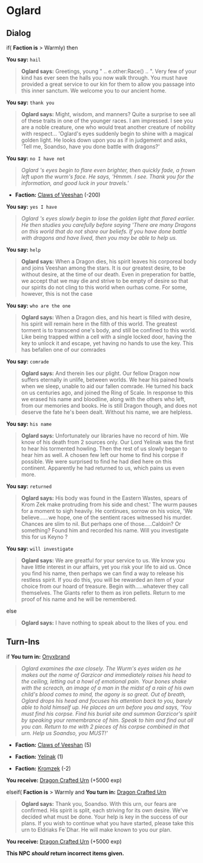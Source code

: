 # Oglard
## Dialog

if( **Faction is** > Warmly) then


**You say:** `hail`




>**Oglard says:** Greetings, young " .. e.other:Race() .. ". Very few of your kind has ever seen the halls you now walk through. You must have provided a great service to our kin for them to allow you passage into this inner sanctum. We welcome you to our ancient home.


**You say:** `thank you`




>**Oglard says:** Might, wisdom, and manners? Quite a surprise to see all of these traits in one of the younger races. I am impressed. I see you are a noble creature, one who would treat another creature of nobility with respect... 'Oglard's eyes suddenly begin to shine with a magical golden light. He looks down upon you as if in judgement and asks, 'Tell me, Soandso, have you done battle with dragons?'


**You say:** `no I have not`




>*Oglard 's eyes begin to flare even brighter, then quickly fade, a frown left upon the wurm's face. He says, 'Hmmm. I see. Thank you for the information, and good luck in your travels.'*



* __Faction:__ [Claws of Veeshan](/faction/430) (-200)


**You say:** `yes I have`




>*Oglard 's eyes slowly begin to lose the golden light that flared earlier. He then studies you carefully before saying 'There are many Dragons on this world that do not share our beliefs. If you have done battle with dragons and have lived, then you may be able to help us.*


**You say:** `help`




>**Oglard says:** When a Dragon dies, his spirit leaves his corporeal body and joins Veeshan among the stars. It is our greatest desire, to be without desire, at the time of our death. Even in preperation for battle, we accept that we may die and strive to be empty of desire so that our spirits do not cling to this world when ourhas come. For some, however, this is not the case


**You say:** `who are the one`




>**Oglard says:** When a Dragon dies, and his heart is filled with desire, his spirit will remain here in the filth of this world. The greatest torment is to transcend one's body, and still be confined to this world. Like being trapped within a cell with a single locked door, having the key to unlock it and escape, yet having no hands to use the key. This has befallen one of our comrades


**You say:** `comrade`




>**Oglard says:** And therein lies our plight. Our fellow Dragon now suffers eternally in unlife, between worlds. We hear his pained howls when we sleep, unable to aid our fallen comrade. He turned his back on us centuries ago, and joined the Ring of Scale. In response to this we erased his name and bloodline, along with the others who left, from our memories and books. He is still Dragon though, and does not deserve the fate he's been dealt. Without his name, we are helpless.


**You say:** `his name`




>**Oglard says:** Unfortunately our libraries have no record of him. We know of his death from 2 sources only. Our Lord Yelinak was the first to hear his tormented howling. Then the rest of us slowly began to hear him as well. A chosen few left our home to find his corpse if possible. We were surprised to find he had died here on this continent. Apparently he had returned to us, which pains us even more.


**You say:** `returned`




>**Oglard says:** His body was found in the Eastern Wastes, spears of Krom Zek make protruding from his side and chest.' The wurm pauses for a moment to sigh heavily. He continues, sorrow on his voice, 'We believe......we hope, one of the sentient races witnessed his murder. Chances are slim to nil. But perhaps one of those.....Caldoin? Or something? Found him and recorded his name. Will you investigate this for us Keyno ? 


**You say:** `will investigate`




>**Oglard says:** We are greatful for your service to us. We know you have little interest in our affairs, yet you risk your life to aid us. Once you find his name, then perhaps we can find a way to release his restless spirit. If you do this, you will be rewarded an item of your choice from our hoard of treasure. Begin with.....whatever they call themselves. The Giants refer to them as iron pellets. Return to me proof of his name and he will be remembered. 


else


>**Oglard says:** I have nothing to speak about to the likes of you.
end

## Turn-Ins





if **You turn in:** [Onyxbrand](/item/1837)


>*Oglard examines the axe closely. The Wurm's eyes widen as he makes out the name of Garzicor and immediately raises his head to the ceiling, letting out a howl of emotional pain. Your bones shake with the screach, an image of a man in the midst of a rain of his own child's blood comes to mind, the agony is so great. Out of breath, Oglard drops his head and focuses his attention back to you, barely able to hold himself up. He places an urn before you and says, 'You must find his corpse. Find his burial site and summon Garzicor's spirit by speaking your remembrance of him. Speak to him and find out all you can. Return to me with 2 pieces of his corpse combined in that urn. Help us Soandso, you MUST!'*


* __Faction:__ [Claws of Veeshan](/faction/430) (5)



* __Faction:__ [Yelinak](/faction/436) (1)



* __Faction:__ [Kromzek](/faction/448) (-2)



 **You receive:**  [Dragon Crafted Urn](/item/17050) (+5000 exp)

elseif( **Faction is** > Warmly and  **You turn in:** [Dragon Crafted Urn](/item/1887)


>**Oglard says:** Thank you, Soandso. With this urn, our fears are confirmed. His spirit is split, each striving for its own desire. We've decided what must be done. Your help is key in the success of our plans. If you wish to continue what you have started, please take this urn to Eldriaks Fe\`Dhar. He will make known to you our plan.


 **You receive:**  [Dragon Crafted Urn](/item/2053) (+5000 exp)

**This NPC *should* return incorrect items given.**
